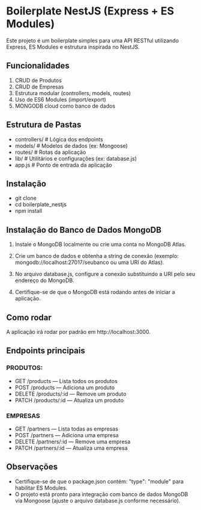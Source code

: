 # Boilerplate NestJS (Express + ES Modules)
Este projeto é um boilerplate simples para uma API RESTful utilizando Express, ES Modules e estrutura inspirada no NestJS.

## Funcionalidades
1. CRUD de Produtos
2. CRUD de Empresas
3. Estrutura modular (controllers, models, routes)
4. Uso de ES6 Modules (import/export)
5. MONGODB cloud como banco de dados

## Estrutura de Pastas
- controllers/   # Lógica dos endpoints
- models/        # Modelos de dados (ex: Mongoose)
- routes/        # Rotas da aplicação
- lib/           # Utilitários e configurações (ex: database.js)
- app.js         # Ponto de entrada da aplicação

## Instalação
- git clone <repo-url>
- cd boilerplate_nestjs
- npm install

## Instalação do Banco de Dados MongoDB
1. Instale o MongoDB localmente ou crie uma conta no MongoDB Atlas.

2. Crie um banco de dados e obtenha a string de conexão (exemplo: mongodb://localhost:27017/seubanco ou uma URI do Atlas).

3. No arquivo database.js, configure a conexão substituindo a URI pelo seu endereço do MongoDB.

4. Certifique-se de que o MongoDB está rodando antes de iniciar a aplicação.

## Como rodar
A aplicação irá rodar por padrão em http://localhost:3000.

## Endpoints principais
### PRODUTOS:
- GET /products — Lista todos os produtos
- POST /products — Adiciona um produto
- DELETE /products/:id — Remove um produto
- PATCH /products/:id — Atualiza um produto

### EMPRESAS
- GET /partners — Lista todas as empresas
- POST /partners — Adiciona uma empresa
- DELETE /partners/:id — Remove uma empresa
- PATCH /partners/:id — Atualiza uma empresa

## Observações
- Certifique-se de que o package.json contém: "type": "module" para habilitar ES Modules.
- O projeto está pronto para integração com banco de dados MongoDB via Mongoose (ajuste o arquivo database.js conforme necessário).
